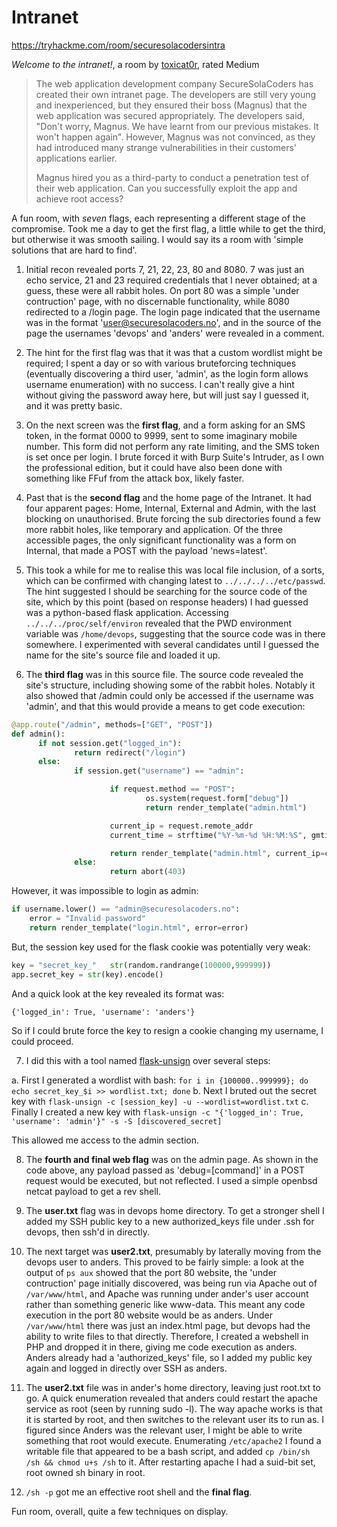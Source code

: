 # Intranet

https://tryhackme.com/room/securesolacodersintra

*Welcome to the intranet!*, a room by [toxicat0r](https://tryhackme.com/p/toxicat0r), rated Medium

> The web application development company SecureSolaCoders has created their own intranet page. The developers are still very young and inexperienced, but they ensured their boss (Magnus) that the web application was secured appropriately. The developers said, "Don't worry, Magnus. We have learnt from our previous mistakes. It won't happen again". However, Magnus was not convinced, as they had introduced many strange vulnerabilities in their customers' applications earlier.
> 
> Magnus hired you as a third-party to conduct a penetration test of their web application. Can you successfully exploit the app and achieve root access?

A fun room, with *seven* flags, each representing a different stage of the compromise. Took me a day to get the first flag, a little while to get the third, but otherwise it was smooth sailing. I would say its a room with 'simple solutions that are hard to find'.

1. Initial recon revealed ports 7, 21, 22, 23, 80 and 8080. 7 was just an echo service, 21 and 23 required credentials that I never obtained; at a guess, these were all rabbit holes. On port 80 was a simple 'under contruction' page, with no discernable functionality, while 8080 redirected to a /login page. The login page indicated that the username was in the format 'user@securesolacoders.no', and in the source of the page the usernames 'devops' and 'anders' were revealed in a comment.

2. The hint for the first flag was that it was that a custom wordlist might be required; I spent a day or so with various bruteforcing techniques (eventually discovering a third user, 'admin', as the login form allows username enumeration) with no success. I can't really give a hint without giving the  password away here, but will just say I guessed it, and it was pretty basic.

3. On the next screen was the **first flag**, and a form asking for an SMS token, in the format 0000 to 9999, sent to some imaginary mobile number. This form did not perform any rate limiting, and the SMS token is set once per login. I brute forced it with Burp Suite's Intruder, as I own the professional edition, but it could have also been done with something like FFuf from the attack box, likely faster.

4. Past that is the **second flag** and the home page of the Intranet. It had four apparent pages: Home, Internal, External and Admin, with the last blocking on unauthorised. Brute forcing the sub directories found a few more rabbit holes, like temporary and application. Of the three accessible pages, the only significant functionality was a form on Internal, that made a POST with the payload 'news=latest'.

5. This took a while for me to realise this was local file inclusion, of a sorts, which can be confirmed with changing latest to `../../../../etc/passwd`. The hint suggested I should be searching for the source code of the site, which by this point (based on response headers) I had guessed was a python-based flask application. Accessing `../../../proc/self/environ` revealed that the PWD environment variable was `/home/devops`, suggesting that the source code was in there somewhere. I experimented with several candidates until I guessed the name for the site's source file and loaded it up.

6. The **third flag** was in this source file. The source code revealed the site's structure, including showing some of the rabbit holes. Notably it also showed that /admin could only be accessed if the username was 'admin', and that this would provide a means to get code execution:

  ```python
  @app.route("/admin", methods=["GET", "POST"])
  def admin():
        if not session.get("logged_in"):
                return redirect("/login")
        else:
                if session.get("username") == "admin":

                        if request.method == "POST":
                                os.system(request.form["debug"])
                                return render_template("admin.html")

                        current_ip = request.remote_addr
                        current_time = strftime("%Y-%m-%d %H:%M:%S", gmtime())

                        return render_template("admin.html", current_ip=current_ip, current_time=current_time)
                else:
                        return abort(403)
  ```
  
  However, it was impossible to login as admin:
  
  ```python
  if username.lower() == "admin@securesolacoders.no":
      error = "Invalid password"
      return render_template("login.html", error=error)
  ```
  
  But, the session key used for the flask cookie was potentially very weak:

  ```python
  key = "secret_key_"   str(random.randrange(100000,999999))
  app.secret_key = str(key).encode()
  ```
  
  And a quick look at the key revealed its format was:

  ```
  {'logged_in': True, 'username': 'anders'}
  ```

  So if I could brute force the key to resign a cookie changing my username, I could proceed.
  
7. I did this with a tool named [flask-unsign](https://pypi.org/project/flask-unsign/) over several steps:

  a. First I generated a wordlist with bash: `for i in {100000..999999}; do echo secret_key_$i >> wordlist.txt; done`
  b. Next I bruted out the secret key with `flask-unsign -c [session_key] -u --wordlist=wordlist.txt`
  c. Finally I created a new key with `flask-unsign -c "{'logged_in': True, 'username': 'admin'}" -s -S [discovered_secret]`
  
  This allowed me access to the admin section.
  
8. The **fourth and final web flag** was on the admin page. As shown in the code above, any payload passed as 'debug=[command]' in a POST request would be executed, but not reflected. I used a simple openbsd netcat payload to get a rev shell.

9. The **user.txt** flag was in devops home directory. To get a stronger shell I added my SSH public key to a new authorized_keys file under .ssh for devops, then ssh'd in directly.

10. The next target was **user2.txt**, presumably by laterally moving from the devops user to anders. This proved to be fairly simple: a look at the output of `ps aux` showed that the port 80 website, the 'under contruction' page initially discovered, was being run via Apache out of `/var/www/html`, and Apache was running under ander's user account rather than something generic like www-data. This meant any code execution in the port 80 website would be as anders. Under `/var/www/html` there was just an index.html page, but devops had the ability to write files to that directly. Therefore, I created a webshell in PHP and dropped it in there, giving me code execution as anders. Anders already had a 'authorized_keys' file, so I added my public key again and logged in directly over SSH as anders.

11. The **user2.txt** file was in ander's home directory, leaving just root.txt to go. A quick enumeration revealed that anders could restart the apache service as root (seen by running sudo -l). The way apache works is that it is started by root, and then switches to the relevant user its to run as. I figured since Anders was the relevant user, I might be able to write something that root would execute. Enumerating `/etc/apache2` I found a writable file that appeared to be a bash script, and added `cp /bin/sh /sh && chmod u+s /sh` to it. After restarting apache I had a suid-bit set, root owned sh binary in root.

12. `/sh -p` got me an effective root shell and the **final flag**.

Fun room, overall, quite a few techniques on display. 
